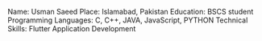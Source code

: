 Name: Usman Saeed
Place: Islamabad, Pakistan
Education: BSCS student
Programming Languages: C, C++, JAVA, JavaScript, PYTHON
Technical Skills: Flutter Application Development

